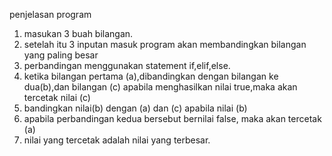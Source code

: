 penjelasan program
1. masukan 3 buah bilangan.
2. setelah itu 3 inputan masuk program akan membandingkan bilangan yang paling besar
3. perbandingan menggunakan statement if,elif,else.
4. ketika bilangan pertama (a),dibandingkan dengan bilangan ke dua(b),dan bilangan (c)
   apabila menghasilkan nilai true,maka akan tercetak nilai (c)
5. bandingkan nilai(b) dengan (a) dan (c) apabila nilai (b)
6. apabila perbandingan kedua bersebut bernilai false, maka akan tercetak (a)
7. nilai yang tercetak adalah nilai yang terbesar.